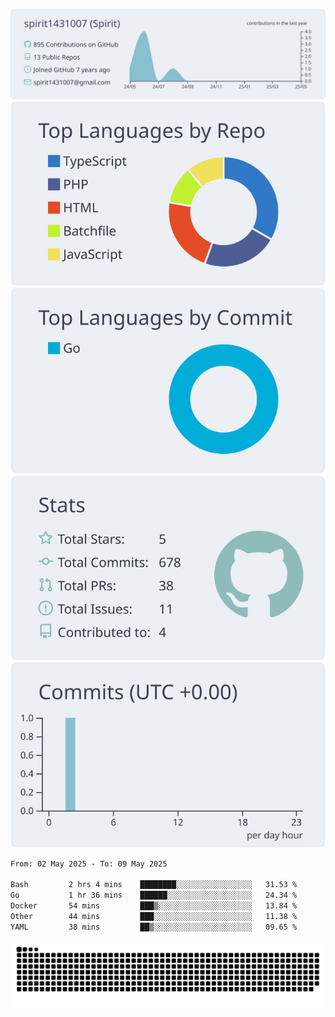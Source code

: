 [![](https://raw.githubusercontent.com/spirit1431007/spirit1431007/master/profile-summary-card-output/nord_bright/0-profile-details.svg)](https://git.io/spiritx)
[![](https://raw.githubusercontent.com/spirit1431007/spirit1431007/master/profile-summary-card-output/nord_bright/1-repos-per-language.svg)](https://git.io/spiritx) [![](https://raw.githubusercontent.com/spirit1431007/spirit1431007/master/profile-summary-card-output/nord_bright/2-most-commit-language.svg)](https://git.io/spiritx)
[![](https://raw.githubusercontent.com/spirit1431007/spirit1431007/master/profile-summary-card-output/nord_bright/3-stats.svg)](https://git.io/spiritx) [![](https://raw.githubusercontent.com/spirit1431007/spirit1431007/master/profile-summary-card-output/nord_bright/4-productive-time.svg)](https://git.io/spiritx)

<!--START_SECTION:waka-->

```txt
From: 02 May 2025 - To: 09 May 2025

Bash         2 hrs 4 mins    ████████░░░░░░░░░░░░░░░░░   31.53 %
Go           1 hr 36 mins    ██████░░░░░░░░░░░░░░░░░░░   24.34 %
Docker       54 mins         ███▒░░░░░░░░░░░░░░░░░░░░░   13.84 %
Other        44 mins         ███░░░░░░░░░░░░░░░░░░░░░░   11.38 %
YAML         38 mins         ██▒░░░░░░░░░░░░░░░░░░░░░░   09.65 %
```

<!--END_SECTION:waka-->

![contribution](https://github.com/spirit1431007/spirit1431007/blob/output/github-contribution-grid-snake.svg)
